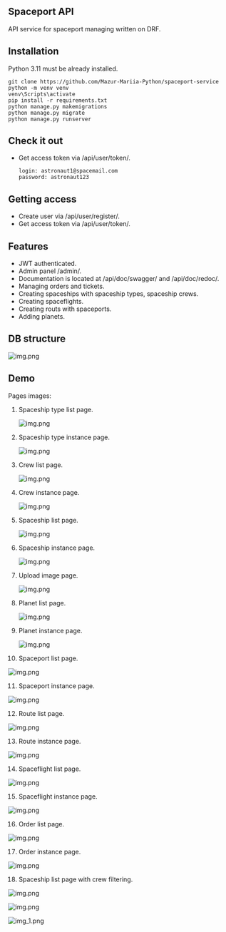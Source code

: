 ## Spaceport API
API service for spaceport managing written on DRF.



## Installation

Python 3.11 must be already installed.

```shell
git clone https://github.com/Mazur-Mariia-Python/spaceport-service
python -m venv venv
venv\Scripts\activate
pip install -r requirements.txt
python manage.py makemigrations
python manage.py migrate
python manage.py runserver
``` 
## Check it out
* Get access token via /api/user/token/.

   ```shell
   login: astronaut1@spacemail.com
   password: astronaut123
   ``` 

## Getting access
* Create user via /api/user/register/.
* Get access token via /api/user/token/.

## Features

* JWT authenticated.
* Admin panel /admin/.
* Documentation is located at /api/doc/swagger/ and /api/doc/redoc/.
* Managing orders and tickets.
* Creating spaceships with spaceship types, spaceship crews.
* Creating spaceflights.
* Creating routs with spaceports.
* Adding planets.

## DB structure
   
  ![img.png](diagram.png)

## Demo

Pages images:

1. Spaceship type list page.

   ![img.png](spaceship_types_list_page.png)

2. Spaceship type instance page.

   ![img.png](spaceship_types_instance_page.png)

3. Crew list page.

   ![img.png](crew_list_page.png)

4. Crew instance page.

   ![img.png](crew_instance_page.png)

5. Spaceship list page.

   ![img.png](spaceship_list_page.png)

6. Spaceship instance page.

   ![img.png](spaceship_instance_page.png)

7. Upload image page.

   ![img.png](upload_image_page.png)

8. Planet list page.

   ![img.png](planet_list_page.png)

9. Planet instance page.

    ![img.png](planet_instance_page.png)

10. Spaceport list page.

   ![img.png](spaceport_list_page.png)

11. Spaceport instance page.

   ![img.png](spaceport_instance_page.png)

12. Route list page.

   ![img.png](route_list_page.png)

13. Route instance page.

  ![img.png](route_instance_page.png)

14. Spaceflight list page.

   ![img.png](spaceflight_list_page.png)

15. Spaceflight instance page.

   ![img.png](spaceflight_instance_page.png)

16. Order list page.

   ![img.png](order_list_page.png)

17. Order instance page.

   ![img.png](order_instance_page.png)

18. Spaceship list page with crew filtering.

   ![img.png](spaceship_list_page-with_crew_filtering.png)

   ![img.png](spaceship_list_page-with_crew_filtering_1.png)

   ![img_1.png](spaceship_list_page-with_crew_filtering_2.png)
